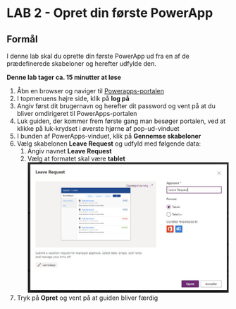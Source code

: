 # LAB 2 - Opret din første PowerApp

## Formål

I denne lab skal du oprette din første PowerApp ud fra en af de prædefinerede skabeloner og herefter udfylde den.

**Denne lab tager ca. 15 minutter at løse**

1. Åbn en browser og naviger til [Powerapps-portalen](https://www.powerapps.com)
2. I topmenuens højre side, klik på **log på** 
3. Angiv først dit brugernavn og herefter dit password og vent på at du bliver omdirigeret til PowerApps-portalen
4. Luk guiden, der kommer frem første gang man besøger portalen, ved at klikke på luk-krydset i øverste hjørne af pop-ud-vinduet
5. I bunden af PowerApps-vinduet, klik på **Gennemse skabeloner**
6. Vælg skabelonen **Leave Request** og udfyld med følgende data:
   1. Angiv navnet **Leave Request**
   2. Vælg at formatet skal være **tablet**
   ![alt text](https://github.com/cosharedk/PowerPlatformIPraksis/blob/main/labs/Images/LeaveRequest.JPG?raw=true)
7. Tryk på **Opret** og vent på at guiden bliver færdig